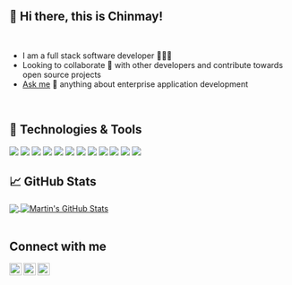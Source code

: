 ## 👋 Hi there, this is Chinmay!

<br/>

- I am a full stack software developer 👨🏻‍💻 
- Looking to collaborate 👯 with other developers and contribute towards open source projects
- [Ask me][askme] 💬 anything about enterprise application development

<br/>

## 🔧 Technologies & Tools
![](https://img.shields.io/badge/OS-Linux-informational?style=plastic&logo=linux&logoColor=white&color=blueviolet)
![](https://img.shields.io/badge/Editor-PyCharm-informational?style=plastic&logo=PyCharm&logoColor=white&color=blueviolet)
![](https://img.shields.io/badge/Editor-VS_Code-informational?style=plastic&logo=Visual-Studio-Code&logoColor=white&color=blueviolet)
![](https://img.shields.io/badge/Editor-IntelliJ_IDEA-informational?style=plastic&logo=intellij-idea&logoColor=white&color=blueviolet)
![](https://img.shields.io/badge/Code-Python-informational?style=plastic&logo=python&logoColor=white&color=blueviolet)
![](https://img.shields.io/badge/Code-Julia-informational?style=plastic&logo=Julia&logoColor=white&color=blueviolet)
![](https://img.shields.io/badge/Code-JavaScript-informational?style=plastic&logo=javascript&logoColor=white&color=blueviolet)
![](https://img.shields.io/badge/Code-Java-informational?style=plastic&logo=Java&logoColor=white&color=blueviolet)
![](https://img.shields.io/badge/Tools-PostgreSQL-informational?style=plastic&logo=postgresql&logoColor=white&color=blueviolet)
![](https://img.shields.io/badge/Tools-Docker-informational?style=plastic&logo=docker&logoColor=white&color=blueviolet)
![](https://img.shields.io/badge/Tools-Kubernetes-informational?style=plastic&logo=kubernetes&logoColor=white&color=blueviolet)
![](https://img.shields.io/badge/Tools-Red_Hat_OpenShift-informational?style=plastic&logo=red-hat-open-shift&logoColor=white&color=blueviolet)
<!-- ![](https://img.shields.io/badge/Cloud-AWS-informational?style=plastic&logo=Amazon&logoColor=white&color=blueviolet) -->
<!-- ![](https://img.shields.io/badge/Code-Vue-informational?style=plastic&logo=vue.js&logoColor=white&color=blueviolet) -->

## 📈 GitHub Stats

<a href="https://github.com/chinmayksahoo/chinmayksahoo">
  <img align="center" src="https://github-readme-stats.vercel.app/api/top-langs/?username=chinmayksahoo&hide=java,html,tex&title_color=ffffff&text_color=c9cacc&icon_color=blueviolet&bg_color=1d1f21&langs_count=3" />
</a>
<a href="https://github.com/chinmayksahoo/chinmayksahoo">
  <img align="center" src="https://github-readme-stats.vercel.app/api?username=chinmayksahoo&show_icons=true&line_height=27&count_private=true&title_color=ffffff&text_color=c9cacc&icon_color=blueviolet&bg_color=1d1f21" alt="Martin's GitHub Stats" />
</a>
<br>
<br>

## Connect with me 
[<img align="left" alt="chinmayksahoo | LinkedIn" width="22px" src="https://cdn.jsdelivr.net/npm/simple-icons@v3/icons/linkedin.svg" />][linkedin]
[<img align="left" alt="chinmayksahoo | Twitter" width="22px" src="https://cdn.jsdelivr.net/npm/simple-icons@v3/icons/twitter.svg" />][twitter]
[<img align="left" alt="chinmayksahoo | Instagram" width="22px" src="https://cdn.jsdelivr.net/npm/simple-icons@v3/icons/instagram.svg" />][instagram]

<br/>
<br/>
<br/>

[linkedin]: https://linkedin.com/in/chinmayksahoo

[twitter]: https://twitter.com/chinmaya_ks

[instagram]: https://instagram.com/_._chinmay._

[askme]: https://github.com/chinmayksahoo/chinmayksahoo/issues

<!-- [githubstats]: https://github-readme-stats.vercel.app/api?username=chinmayksahoo&show_icons=true

[githubproglang]: https://github-readme-stats.vercel.app/api/top-langs/?username=chinmayksahoo&title_color=ffffff&text_color=c9cacc&icon_color=blueviolet&bg_color=1d1f21&langs_count=3 -->
